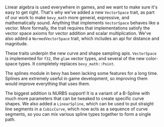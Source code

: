 Linear algebra is used everywhere in games, and we want to make sure it's easy to get right. That's why we've added a new `VectorSpace` trait, as part of our work to make `bevy_math` more general, expressive, and mathematically sound. Anything that implements `VectorSpace` behaves like a vector. More formally, the trait requires that implementations satisfy the vector space axioms for vector addition and scalar multiplication. We've also added a `NormedVectorSpace` trait, which includes an api for distance and magnitude. 

These traits underpin the new curve and shape sampling apis. `VectorSpace` is implemented for `f32`, the `glam` vector types, and several of the new color-space types. It completely replaces `bevy_math::Point`.

The splines module in bevy has been lacking some features for a long time. Splines are extremely useful in game development, so improving them would improve everything that uses them.

The biggest addition is NURBS support! It is a variant of a B-Spline with much more parameters that can be tweaked to create specific curve shapes. We also added a `LinearSpline`, which can be used to put straight line segments in a `CubicCurve`, which now acts as a sequence of curve segments, so you can mix various spline types together to form a single path.
